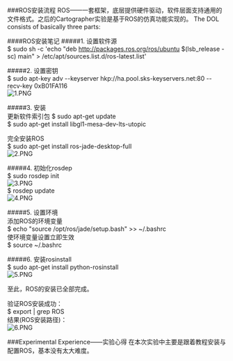 ###ROS安装流程
ROS——一套框架，底层提供硬件驱动，软件层面支持通用的文件格式。之后的Cartographer实验是基于ROS的仿真功能实现的。
The DOL consists of basically three parts:

####ROS安装笔记
#####1. 设置软件源  
$    sudo sh -c 'echo "deb http://packages.ros.org/ros/ubuntu $(lsb_release -sc) main" > /etc/apt/sources.list.d/ros-latest.list'   

#####2. 设置密钥  
$    sudo apt-key adv --keyserver hkp://ha.pool.sks-keyservers.net:80 --recv-key 0xB01FA116  
![1.PNG](http://upload-images.jianshu.io/upload_images/3240775-1947b2d45a053b52.PNG?imageMogr2/auto-orient/strip%7CimageView2/2/w/1240)  

#####3. 安装  
更新软件索引包 
$    sudo apt-get update    
$    sudo apt-get install libgl1-mesa-dev-lts-utopic  

完全安装ROS  
$    sudo apt-get install ros-jade-desktop-full  
![2.PNG](http://upload-images.jianshu.io/upload_images/3240775-f9df5be06cb0ee59.PNG?imageMogr2/auto-orient/strip%7CimageView2/2/w/1240)  

#####4. 初始化rosdep    
$    sudo rosdep init  
![3.PNG](http://upload-images.jianshu.io/upload_images/3240775-85ced651f835fc42.PNG?imageMogr2/auto-orient/strip%7CimageView2/2/w/1240)  
$    rosdep update  
![4.PNG](http://upload-images.jianshu.io/upload_images/3240775-00863e1b22855f91.PNG?imageMogr2/auto-orient/strip%7CimageView2/2/w/1240)  

#####5. 设置环境   
添加ROS的环境变量  
$    echo "source /opt/ros/jade/setup.bash" >> ~/.bashrc  
使环境变量设置立即生效  
$    source ~/.bashrc  

#####6. 安装rosinstall     
$    sudo apt-get install python-rosinstall  
![5.PNG](http://upload-images.jianshu.io/upload_images/3240775-0212aaa2c5b9b24e.PNG?imageMogr2/auto-orient/strip%7CimageView2/2/w/1240)  
  
至此，ROS的安装已全部完成。  
  
验证ROS安装成功：  
$    export | grep ROS  
结果(ROS安装路径)：  
![6.PNG](http://upload-images.jianshu.io/upload_images/3240775-01ffc5611c21f984.PNG?imageMogr2/auto-orient/strip%7CimageView2/2/w/1240)  
  
###Experimental Experience——实验心得
在本次实验中主要是跟着教程安装与配置ROS，基本没有太大难度。